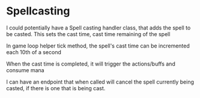 # Spellcasting
I could potentially have a Spell casting handler class,
that adds the spell to be casted. 
This sets the cast time, cast time remaining of the spell

In game loop helper tick method, the spell's cast time can be incremented 
each 10th of a second

When the cast time is completed, it will trigger the actions/buffs and consume mana

I can have an endpoint that when called will cancel the spell currently
being casted, if there is one that is being cast.